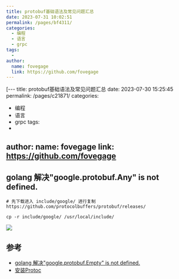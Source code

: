 ```yaml
---
title: protobuf基础语法及常见问题汇总
date: 2023-07-31 10:02:51
permalink: /pages/bf4311/
categories:
  - 编程
  - 语言
  - grpc
tags:
  - 
author: 
  name: fovegage
  link: https://github.com/fovegage
---
```

[---
title: protobuf基础语法及常见问题汇总
date: 2023-07-30 15:25:45
permalink: /pages/c21871/
categories:

- 编程
- 语言
- grpc
  tags:
-

author:
name: fovegage
link: https://github.com/fovegage
---

## golang 解决"google.protobuf.Any" is not defined.

```
# 先下载进入 include/google/ 进行复制
https://github.com/protocolbuffers/protobuf/releases/

cp -r include/google/ /usr/local/include/
```

![](https://obsidian-foveagge.oss-cn-beijing.aliyuncs.com/blog/UFtGan.png)

## 参考

- [golang 解决"google.protobuf.Empty" is not defined.](https://www.jianshu.com/p/5cdad4be0827)
- [安装Protoc](https://skyao.io/learning-dapr/develop/preparation/protoc.html)